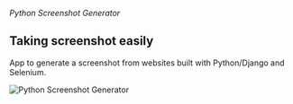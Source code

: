 *Python Screenshot Generator*

**Taking screenshot easily**
--------

App to generate a screenshot from websites built with Python/Django and Selenium.



![Python Screenshot Generator](/static/img/python_screenshot_generator.png)
